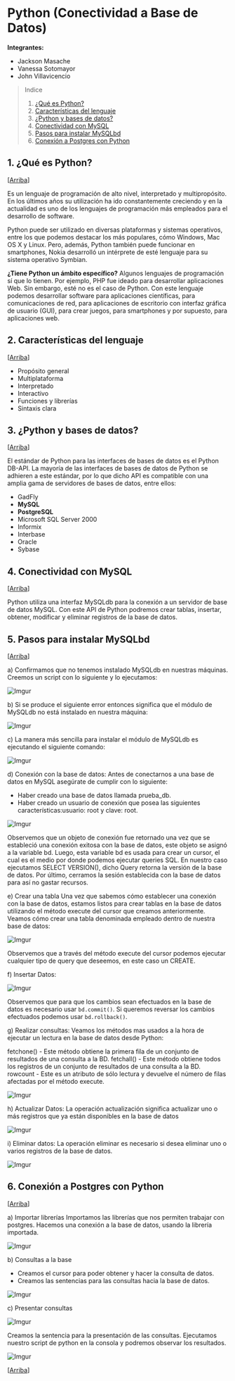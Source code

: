 # Python (Conectividad a Base de Datos)

**Integrantes:**
- Jackson Masache
- Vanessa Sotomayor
- John Villavicencio

> Indice
> 1. [¿Qué es Python?](#1-qu%C3%A9-es-python)
> 2. [Características del lenguaje](#2-caracter%C3%ADsticas-del-lenguaje)
> 3. [¿Python y bases de datos?](#3-python-y-bases-de-datos)
> 4. [Conectividad con MySQL](#4-conectividad-con-mysql)
> 5. [Pasos para instalar MySQLbd](#5-pasos-para-instalar-mysqlbd)
> 6. [Conexión a Postgres con Python](#6-conexi%C3%B3n-a-postgres-con-python)

## 1. ¿Qué es Python?
[[Arriba](#python-conectividad-a-base-de-datos)]

Es un lenguaje de programación de alto nivel, interpretado y multipropósito. En los últimos años su utilización ha ido constantemente creciendo y en la actualidad es uno de los lenguajes de programación más empleados para el desarrollo de software.

Python puede ser utilizado en diversas plataformas y sistemas operativos, entre los que podemos destacar los más populares, cómo Windows, Mac OS X y Linux. Pero, además, Python también puede funcionar en smartphones, Nokia desarrolló un intérprete de esté lenguaje para su sistema operativo Symbian.

**¿Tiene Python un ámbito específico?** Algunos lenguajes de programación sí que lo tienen. Por ejemplo, PHP fue ideado para desarrollar aplicaciones Web. Sin embargo, esté no es el caso de Python. Con este lenguaje podemos desarrollar software para aplicaciones científicas, para comunicaciones de red, para aplicaciones de escritorio con interfaz gráfica de usuario (GUI), para crear juegos, para smartphones y por supuesto, para aplicaciones web.

## 2. Características del lenguaje
[[Arriba](#python-conectividad-a-base-de-datos)]

- Propósito general
- Multiplataforma
- Interpretado
- Interactivo
- Funciones y librerías
- Sintaxis clara

## 3. ¿Python y bases de datos?
[[Arriba](#python-conectividad-a-base-de-datos)]

El estándar de Python para las interfaces de bases de datos es el Python DB-API. La mayoría de las interfaces de bases de datos de Python se adhieren a este estándar, por lo que dicho API es compatible con una amplia gama de servidores de bases de datos, entre ellos:

- GadFly
- **MySQL**
- **PostgreSQL**
- Microsoft SQL Server 2000
- Informix
- Interbase
- Oracle
- Sybase

## 4. Conectividad con MySQL
[[Arriba](#python-conectividad-a-base-de-datos)]

Python utiliza una interfaz MySQLdb para la conexión a un servidor de base de datos MySQL.
Con este API de Python podremos crear tablas, insertar, obtener, modificar y eliminar registros de la base de datos.

## 5. Pasos para instalar MySQLbd
[[Arriba](#python-conectividad-a-base-de-datos)]

a) Confirmamos que no tenemos instalado MySQLdb en nuestras máquinas. Creemos un script con lo siguiente y lo ejecutamos:

![Imgur](http://i.imgur.com/lp0mV85.png)

b) Si se produce el siguiente error entonces significa que el módulo de MySQLdb no está instalado en nuestra máquina:

![Imgur](http://i.imgur.com/UGynNrY.png)

c) La manera más sencilla para instalar el módulo de MySQLdb es ejecutando el siguiente comando:

![Imgur](http://i.imgur.com/mTtCqqq.png)

d) Conexión con la base de datos: Antes de conectarnos a una base de datos en MySQL asegúrate de cumplir con lo siguiente:

- Haber creado una base de datos llamada prueba_db.
- Haber creado un usuario de conexión que posea las siguientes características:usuario: root y clave: root.

![Imgur](http://i.imgur.com/7zrIU3a.png)

Observemos que un objeto de conexión fue retornado una vez que se estableció una conexión exitosa con la base de datos, este objeto se asignó a la variable bd. Luego, esta variable bd es usada para crear un cursor, el cual es el medio por donde podemos ejecutar queries SQL. En nuestro caso ejecutamos SELECT VERSION(), dicho Query retorna la versión de la base de datos. Por último, cerramos la sesión establecida con la base de datos para así no gastar recursos.

e) Crear una tabla
Una vez que sabemos cómo establecer una conexión con la base de datos, estamos listos para crear tablas en la base de datos utilizando el método execute del cursor que creamos anteriormente. Veamos cómo crear una tabla denominada empleado dentro de nuestra base de datos:

![Imgur](http://i.imgur.com/AmaARPp.png)

Observemos que a través del método execute del cursor podemos ejecutar cualquier tipo de query que deseemos, en este caso un CREATE.

f) Insertar Datos:

![Imgur](http://i.imgur.com/owLHhF4.png)

Observemos que para que los cambios sean efectuados en la base de datos es necesario usar `bd.commit()`. Si queremos reversar los cambios efectuados podemos usar `bd.rollback()`.

g) Realizar consultas: Veamos los métodos mas usados a la hora de ejecutar un lectura en la base de datos desde Python:

fetchone() - Este método obtiene la primera fila de un conjunto de resultados de una consulta a la BD.
fetchall() - Este método obtiene todos los registros de un conjunto de resultados de una consulta a la BD.
rowcount - Este es un atributo de sólo lectura y devuelve el número de filas afectadas por el método execute.

![Imgur](http://i.imgur.com/30lD0if.png)

h) Actualizar Datos: La operación actualización significa actualizar uno o más registros que ya están disponibles en la base de datos

![Imgur](http://i.imgur.com/8YgT3S8.png)

i) Eliminar datos: La operación eliminar es necesario si desea eliminar uno o varios registros de la base de datos.

![Imgur](http://i.imgur.com/0PC8kGz.png)

## 6. Conexión a Postgres con Python
[[Arriba](#python-conectividad-a-base-de-datos)]

a) Importar librerías
Importamos las librerías que nos permiten trabajar con postgres.
Hacemos una conexión a la base de datos, usando la librería importada.

![Imgur](http://i.imgur.com/ch3k1xH.png)

b) Consultas a la base

- Creamos el cursor para poder obtener y hacer la consulta de datos.
- Creamos las sentencias para las consultas hacia la base de datos.

![Imgur](http://i.imgur.com/6akNRIt.png)

c) Presentar consultas

![Imgur](http://i.imgur.com/L8fZ5Ot.png)

Creamos la sentencia para la presentación de las consultas.
Ejecutamos nuestro script de python en la consola y podremos observar los resultados.

![Imgur](http://i.imgur.com/Vqc5qv8.png)

[[Arriba](#python-conectividad-a-base-de-datos)]
